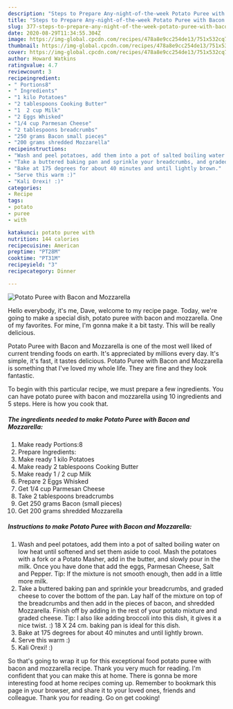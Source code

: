 ```yaml
---
description: "Steps to Prepare Any-night-of-the-week Potato Puree with Bacon and Mozzarella"
title: "Steps to Prepare Any-night-of-the-week Potato Puree with Bacon and Mozzarella"
slug: 377-steps-to-prepare-any-night-of-the-week-potato-puree-with-bacon-and-mozzarella
date: 2020-08-29T11:34:55.304Z
image: https://img-global.cpcdn.com/recipes/478a8e9cc254de13/751x532cq70/potato-puree-with-bacon-and-mozzarella-recipe-main-photo.jpg
thumbnail: https://img-global.cpcdn.com/recipes/478a8e9cc254de13/751x532cq70/potato-puree-with-bacon-and-mozzarella-recipe-main-photo.jpg
cover: https://img-global.cpcdn.com/recipes/478a8e9cc254de13/751x532cq70/potato-puree-with-bacon-and-mozzarella-recipe-main-photo.jpg
author: Howard Watkins
ratingvalue: 4.7
reviewcount: 3
recipeingredient:
- " Portions8"
- " Ingredients"
- "1 kilo Potatoes"
- "2 tablespoons Cooking Butter"
- "1  2 cup Milk"
- "2 Eggs Whisked"
- "1/4 cup Parmesan Cheese"
- "2 tablespoons breadcrumbs"
- "250 grams Bacon small pieces"
- "200 grams shredded Mozzarella"
recipeinstructions:
- "Wash and peel potatoes, add them into a pot of salted boiling water on low heat until softened and set them aside to cool. Mash the potatoes with a fork or a Potato Masher, add in the butter, and slowly pour in the milk. Once you have done that add the eggs, Parmesan Cheese, Salt and Pepper. Tip: If the mixture is not smooth enough, then add in a little more milk."
- "Take a buttered baking pan and sprinkle your breadcrumbs, and graded cheese to cover the bottom of the pan. Lay half of the mixture on top of the breadcrumbs and then add in the pieces of bacon, and shredded Mozzarella. Finish off by adding in the rest of your potato mixture and graded cheese. Tip: I also like adding broccoli into this dish, it gives it a nice twist. :) 18 X 24 cm. baking pan is ideal for this dish."
- "Bake at 175 degrees for about 40 minutes and until lightly brown."
- "Serve this warm :)"
- "Kali Orexi! :)"
categories:
- Recipe
tags:
- potato
- puree
- with

katakunci: potato puree with 
nutrition: 144 calories
recipecuisine: American
preptime: "PT28M"
cooktime: "PT31M"
recipeyield: "3"
recipecategory: Dinner

---
```



![Potato Puree with Bacon and Mozzarella](https://img-global.cpcdn.com/recipes/478a8e9cc254de13/751x532cq70/potato-puree-with-bacon-and-mozzarella-recipe-main-photo.jpg)

Hello everybody, it's me, Dave, welcome to my recipe page. Today, we're going to make a special dish, potato puree with bacon and mozzarella. One of my favorites. For mine, I'm gonna make it a bit tasty. This will be really delicious.



Potato Puree with Bacon and Mozzarella is one of the most well liked of current trending foods on earth. It's appreciated by millions every day. It's simple, it's fast, it tastes delicious. Potato Puree with Bacon and Mozzarella is something that I've loved my whole life. They are fine and they look fantastic.


To begin with this particular recipe, we must prepare a few ingredients. You can have potato puree with bacon and mozzarella using 10 ingredients and 5 steps. Here is how you cook that.

<!--inarticleads1-->

##### The ingredients needed to make Potato Puree with Bacon and Mozzarella:

1. Make ready  Portions:8
1. Prepare  Ingredients:
1. Make ready 1 kilo Potatoes
1. Make ready 2 tablespoons Cooking Butter
1. Make ready 1 / 2 cup Milk
1. Prepare 2 Eggs Whisked
1. Get 1/4 cup Parmesan Cheese
1. Take 2 tablespoons breadcrumbs
1. Get 250 grams Bacon (small pieces)
1. Get 200 grams shredded Mozzarella




<!--inarticleads2-->

##### Instructions to make Potato Puree with Bacon and Mozzarella:

1. Wash and peel potatoes, add them into a pot of salted boiling water on low heat until softened and set them aside to cool. Mash the potatoes with a fork or a Potato Masher, add in the butter, and slowly pour in the milk. Once you have done that add the eggs, Parmesan Cheese, Salt and Pepper. Tip: If the mixture is not smooth enough, then add in a little more milk.
1. Take a buttered baking pan and sprinkle your breadcrumbs, and graded cheese to cover the bottom of the pan. Lay half of the mixture on top of the breadcrumbs and then add in the pieces of bacon, and shredded Mozzarella. Finish off by adding in the rest of your potato mixture and graded cheese. Tip: I also like adding broccoli into this dish, it gives it a nice twist. :) 18 X 24 cm. baking pan is ideal for this dish.
1. Bake at 175 degrees for about 40 minutes and until lightly brown.
1. Serve this warm :)
1. Kali Orexi! :)




So that's going to wrap it up for this exceptional food potato puree with bacon and mozzarella recipe. Thank you very much for reading. I'm confident that you can make this at home. There is gonna be more interesting food at home recipes coming up. Remember to bookmark this page in your browser, and share it to your loved ones, friends and colleague. Thank you for reading. Go on get cooking!

